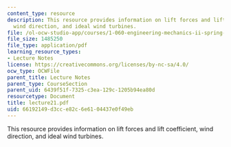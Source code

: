 ```yaml
---
content_type: resource
description: This resource provides information on lift forces and lift coefficient,
  wind direction, and ideal wind turbines.
file: /ol-ocw-studio-app/courses/1-060-engineering-mechanics-ii-spring-2006/66192149d3cce82c6e6104437e0f49eb_lecture21.pdf
file_size: 1485250
file_type: application/pdf
learning_resource_types:
- Lecture Notes
license: https://creativecommons.org/licenses/by-nc-sa/4.0/
ocw_type: OCWFile
parent_title: Lecture Notes
parent_type: CourseSection
parent_uid: 6439f51f-7325-c3ea-129c-1205b94ea80d
resourcetype: Document
title: lecture21.pdf
uid: 66192149-d3cc-e82c-6e61-04437e0f49eb
---
```

This resource provides information on lift forces and lift coefficient, wind direction, and ideal wind turbines.